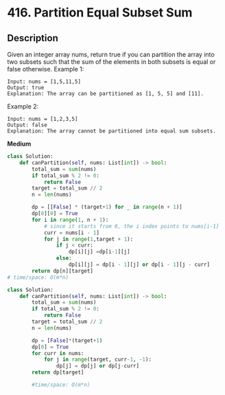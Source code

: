 # 416. Partition Equal Subset Sum
 ## Description
Given an integer array nums, return true if you can partition the array into two subsets such that the sum of the elements in both subsets is equal or false otherwise.
Example 1:

```
Input: nums = [1,5,11,5]
Output: true
Explanation: The array can be partitioned as [1, 5, 5] and [11].
```
Example 2:
```
Input: nums = [1,2,3,5]
Output: false
Explanation: The array cannot be partitioned into equal sum subsets.
```

**Medium**  
```py
class Solution:
    def canPartition(self, nums: List[int]) -> bool:
        total_sum = sum(nums)
        if total_sum % 2 != 0:
            return False
        target = total_sum // 2
        n = len(nums)

        dp = [[False] * (target+1) for _ in range(n + 1)]
        dp[0][0] = True
        for i in range(1, n + 1):
            # since it starts from 0, the i index points to nums[i-1] 
            curr = nums[i - 1] 
            for j in range(1,target + 1):
                if j < curr:
                    dp[i][j] =dp[i-1][j]
                else:
                    dp[i][j] = dp[i - 1][j] or dp[i - 1][j - curr]
        return dp[n][target]
# time/space: O(m*n)
```

```py
class Solution:
    def canPartition(self, nums: List[int]) -> bool:
        total_sum = sum(nums)
        if total_sum % 2 != 0:
            return False
        target = total_sum // 2
        n = len(nums)

        dp = [False]*(target+1)
        dp[0] = True
        for curr in nums:
            for j in range(target, curr-1, -1):
                dp[j] = dp[j] or dp[j-curr]
        return dp[target]

        #time/space: O(m*n)
```
